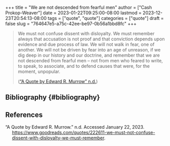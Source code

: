 +++
title = "We are not descended from fearful men"
author = ["Cash Prokop-Weaver"]
date = 2023-01-22T09:25:00-08:00
lastmod = 2023-12-23T20:54:13-08:00
tags = ["quote", "quote"]
categories = ["quote"]
draft = false
slug = "764647e5-a75c-42ee-be97-0b56a1bbd8fc"
+++

> We must not confuse dissent with disloyalty. We must remember always that accusation is not proof and that conviction depends upon evidence and due process of law. We will not walk in fear, one of another. We will not be driven by fear into an age of unreason, if we dig deep in our history and our doctrine, and remember that we are not descended from fearful men – not from men who feared to write, to speak, to associate, and to defend causes that were, for the moment, unpopular.
>
> (<a href="#citeproc_bib_item_1">“A Quote by Edward R. Murrow” n.d.</a>)


## Bibliography {#bibliography}

## References

<style>.csl-entry{text-indent: -1.5em; margin-left: 1.5em;}</style><div class="csl-bib-body">
  <div class="csl-entry"><a id="citeproc_bib_item_1"></a>“A Quote by Edward R. Murrow.” n.d. Accessed January 22, 2023. <a href="https://www.goodreads.com/quotes/222611-we-must-not-confuse-dissent-with-disloyalty-we-must-remember">https://www.goodreads.com/quotes/222611-we-must-not-confuse-dissent-with-disloyalty-we-must-remember</a>.</div>
</div>
